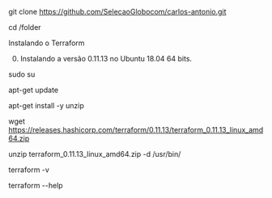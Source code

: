 git clone https://github.com/SelecaoGlobocom/carlos-antonio.git

cd /folder


Instalando o Terraform

0) Instalando a versão 0.11.13 no Ubuntu 18.04 64 bits.

sudo su

apt-get update

apt-get install -y unzip

wget https://releases.hashicorp.com/terraform/0.11.13/terraform_0.11.13_linux_amd64.zip

unzip terraform_0.11.13_linux_amd64.zip -d /usr/bin/

terraform -v

terraform --help